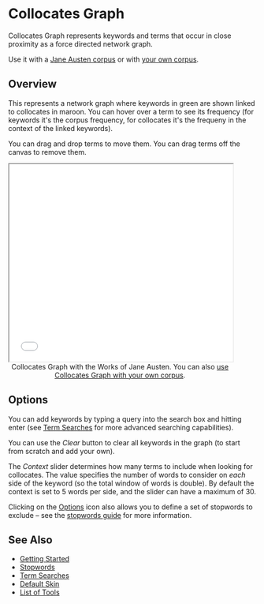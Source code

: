 # Collocates Graph
	
Collocates Graph represents keywords and terms that occur in close proximity as a force directed network graph.

Use it with a <a href="../?view=CollocatesGraph&corpus=austen" target="_blank">Jane Austen corpus</a> or with <a href="../?view=CollocatesGraph" target="_blank">your own corpus</a>.

## Overview

This represents a network graph where keywords in green are shown linked to collocates in maroon. You can hover over a term to see its frequency (for keywords it's the corpus frequency, for collocates it's the frequeny in the context of the linked keywords). 

You can drag and drop terms to move them. You can drag terms off the canvas to remove them.

<iframe src="../tool/CollocatesGraph/?corpus=austen&subtitle=The+Works+of+Jane+Austen" style="width: 90%; height: 400px;"></iframe>
<div style="width: 90%; text-align: center; margin-bottom: 1em;">Collocates Graph with the Works of Jane Austen. You can also <a href="../?view=CollocatesGraph" target="_blank">use Collocates Graph with your own corpus</a>.</div>


## Options

You can add keywords by typing a query into the search box and hitting enter (see [Term Searches](#!/guide/search) for more advanced searching capabilities).

You can use the _Clear_ button to clear all keywords in the graph (to start from scratch and add your own).

The _Context_ slider determines how many terms to include when looking for collocates. The value specifies the number of words to consider on _each_ side of the keyword (so the total window of words is double). By default the context is set to 5 words per side, and the slider can have a maximum of 30.

Clicking on the [Options](#!/guide/options) icon also allows you to define a set of stopwords to exclude – see the [stopwords guide](#!/guide/stopwords) for more information.


## See Also

- [Getting Started](#!/guide/start)
- [Stopwords](#!/guide/stopwords)
- [Term Searches](#!/guide/search)
- [Default Skin](#!/guide/skins-section-default-skin)
- [List of Tools](#!/guide/tools)
